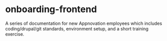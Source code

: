onboarding-frontend
===================

A series of documentation for new Appnovation employees which includes coding/drupal/git standards, environment setup, and a short training exercise.
